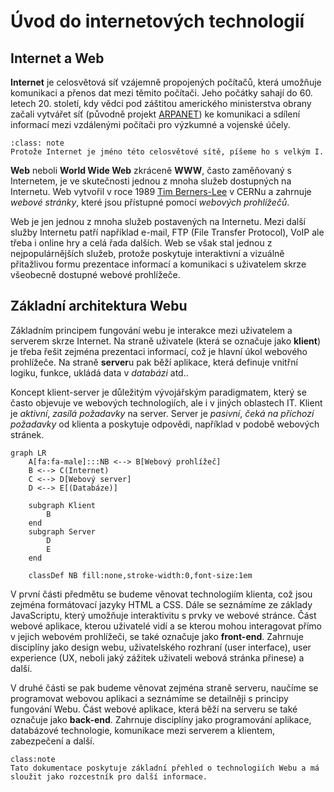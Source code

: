 Úvod do internetových technologií
=================================

Internet a Web
--------------

**Internet** je celosvětová síť vzájemně propojených počítačů, která umožňuje komunikaci a přenos dat mezi těmito počítači. Jeho počátky sahají do 60. letech 20. století, kdy vědci pod záštitou amerického ministerstva obrany začali vytvářet síť (původně projekt [ARPANET](https://en.wikipedia.org/wiki/ARPANET)) ke komunikaci a sdílení informací mezi vzdálenými počítači pro výzkumné a vojenské účely. 

```{admonition} Velký Internet
:class: note
Protože Internet je jméno této celosvětové sítě, píšeme ho s velkým I.
```

**Web** neboli **World Wide Web** zkráceně **WWW**, často zaměňovaný s Internetem, je ve skutečnosti jednou z mnoha služeb dostupných na Internetu. Web vytvořil v roce 1989 [Tim Berners-Lee](https://en.wikipedia.org/wiki/Tim_Berners-Lee) v CERNu a zahrnuje *webové stránky*, které jsou přístupné pomocí *webových prohlížečů*.

Web je jen jednou z mnoha služeb postavených na Internetu. Mezi další služby Internetu patří například e-mail, FTP (File Transfer Protocol), VoIP ale třeba i online hry a celá řada dalších. Web se však stal jednou z nejpopulárnějších služeb, protože poskytuje interaktivní a vizuálně přitažlivou formu prezentace informací a komunikaci s uživatelem skrze všeobecně dostupné webové prohlížeče.


Základní architektura Webu
--------------------------

Základním principem fungování webu je interakce mezi uživatelem a serverem skrze Internet. Na straně uživatele (která se označuje jako **klient**) je třeba řešit zejména prezentaci informací, což je hlavní úkol webového prohlížeče. Na straně **server**u pak běží aplikace, která definuje vnitřní logiku, funkce, ukládá data v *databázi* atd..

Koncept klient-server je důležitým vývojářským paradigmatem, který se často objevuje ve webových technologiích, ale i v jiných oblastech IT. Klient je *aktivní*, *zasílá požadavky* na server. Server je *pasivní*, *čeká na příchozí požadavky* od klienta a poskytuje odpovědi, například v podobě webových stránek.

```{mermaid}
graph LR
    A[fa:fa-male]:::NB <--> B[Webový prohlížeč]
    B <--> C(Internet)
    C <--> D[Webový server]
    D <--> E[(Databáze)]

    subgraph Klient
        B
    end
    subgraph Server
        D
        E
    end

    classDef NB fill:none,stroke-width:0,font-size:1em
```

V první části předmětu se budeme věnovat technologiím klienta, což jsou zejména formátovací jazyky HTML a CSS. Dále se seznámíme ze základy JavaScriptu, který umožňuje interaktivitu s prvky ve webové stránce. Část webové aplikace, kterou uživatelé vidí a se kterou mohou interagovat přímo v jejich webovém prohlížeči, se také označuje jako **front-end**. Zahrnuje disciplíny jako design webu, uživatelského rozhraní (user interface), user experience (UX, neboli jaký zážitek uživateli webová stránka přinese) a další. 

V druhé části se pak budeme věnovat zejména straně serveru, naučíme se programovat webovou aplikaci a seznámíme se detailněji s principy fungování Webu. Část webové aplikace, která běží na serveru se také označuje jako **back-end**. Zahrnuje disciplíny jako programování aplikace, databázové technologie, komunikace mezi serverem a klientem, zabezpečení a další.

```{admonition} Hurá do studia
class:note
Tato dokumentace poskytuje základní přehled o technologiích Webu a má sloužit jako rozcestník pro další informace.
```
